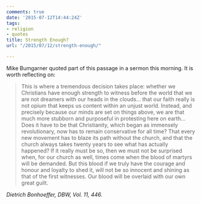 ```yaml
---
comments: true
date: '2015-07-12T14:44:24Z'
tags:
- religion
- quotes
title: Strength Enough?
url: "/2015/07/12/strength-enough/"

---
```

Mike Bumgarner quoted part of this passage in a sermon this morning. It is worth reflecting on:

>This is where a tremendous decision takes place: whether we Christians have enough strength to witness before the world that we are not dreamers with our heads in the clouds... that our faith really is not opium that keeps us content within an unjust world. Instead, and precisely because our minds are set on things above, we are that much more stubborn and purposeful in protesting here on earth... Does it have to be that Christianity, which began as immensely revolutionary, now has to remain conservative for all time? That every new movement has to blaze its path without the church, and that the church always takes twenty years to see what has actually happened? If it really must be so, then we must not be surprised when, for our church as well, times come when the blood of martyrs will be demanded. But this blood if we truly have the courage and honour and loyalty to shed it, will not be so innocent and shining as that of the first witnesses. Our blood will be overlaid with our own great guilt.

<cite> Dietrich Bonhoeffer, <em>DBW</em>, Vol. 11, 446.</cite>
